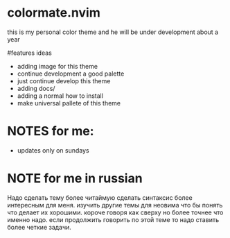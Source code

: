 # colormate.nvim

this is my personal color theme and he will be under development about a year



#features ideas
- adding image for this theme 
- continue development a good palette
- just continue develop this theme
- adding docs/
- adding a normal how to install
- make universal pallete of this theme

# NOTES for me:
- updates only on sundays


# NOTE for me in russian
Надо сделать тему более читаймую сделать синтаксис более интересным для меня.
изучить другие темы для неовима что бы понять что делает их хорошими.
короче говоря как сверху но более точнее что именно надо.
если продолжить говорить по этой теме то надо ставить более четкие задачи.

